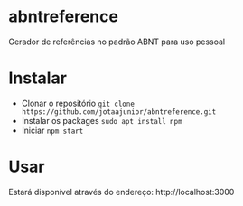 # abntreference

Gerador de referências no padrão ABNT para uso pessoal

# Instalar

- Clonar o repositório `git clone https://github.com/jotaajunior/abntreference.git`
- Instalar os packages `sudo apt install npm`
- Iniciar `npm start`

# Usar
Estará disponível através do endereço: http://localhost:3000

